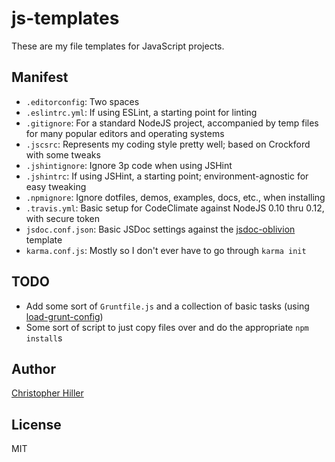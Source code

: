 # js-templates

These are my file templates for JavaScript projects.

## Manifest

- `.editorconfig`: Two spaces
- `.eslintrc.yml`: If using ESLint, a starting point for linting
- `.gitignore`: For a standard NodeJS project, accompanied by temp files for many popular editors and operating systems
- `.jscsrc`: Represents my coding style pretty well; based on Crockford with some tweaks
- `.jshintignore`: Ignore 3p code when using JSHint
- `.jshintrc`: If using JSHint, a starting point; environment-agnostic for easy tweaking
- `.npmignore`: Ignore dotfiles, demos, examples, docs, etc., when installing
- `.travis.yml`: Basic setup for CodeClimate against NodeJS 0.10 thru 0.12, with secure token
- `jsdoc.conf.json`: Basic JSDoc settings against the [jsdoc-oblivion](https://www.npmjs.com/package/jsdoc-oblivion) template
- `karma.conf.js`: Mostly so I don't ever have to go through `karma init`

## TODO

- Add some sort of `Gruntfile.js` and a collection of basic tasks (using [load-grunt-config](https://www.npmjs.com/package/load-grunt-config))
- Some sort of script to just copy files over and do the appropriate `npm install`s

## Author

[Christopher Hiller](http://boneskull.com)

## License

MIT
